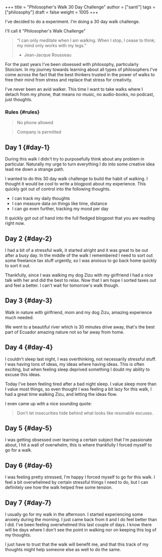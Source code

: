+++
title = "Philosopher's Walk 30 Day Challenge"
author = ["santi"]
tags = ["philosophy"]
draft = false
weight = 1005
+++

I've decided to do a experiment. I'm doing a 30 day walk challenge.

I'll call it "Philosopher's Walk Challenge"

> “I can only meditate when I am walking. When I stop, I cease to think; my mind only works with my legs.”
>- Jean-Jacque Rousseau

For the past years I've been obsessed with philosophy, particularly Stoicism. In my journey towards learning about all types of philosophers I've come across the fact that the best thinkers trusted in the power of walks to free their mind from stress and replace that stress for creativity.

I've never been an avid walker. This time I want to take walks where I detach from my phone, that means no music, no audio-books, no podcast, just thoughts.


### Rules {#rules}

> No phone allowed

> Company is permitted


## Day 1 {#day-1}

During this walk I didn't try to purposefully think about any problem in particular. Naturally my urge to turn everything I do into some creative idea lead me down a strange path.

I wanted to do this 30 day walk challenge to build the habit of walking. I thought it would be cool to write a blogpost about my experience.
This quickly got out of control into the following thoughts.

-   I can track my daily thoughts
-   I can measure data on things like time, distance
-   I can go even further, tracking my mood per day

It quickly got out of hand into the full fledged blogpost that you are reading right now.


## Day 2 {#day-2}

I had a bit of a stressful walk, it started alright and it was great to be out after a busy day. In the middle of the walk I remembered I need to sort out some freelance tax stuff urgently, so I was anxious to go back home quickly to sort it out.

Thankfully, since I was walking my dog Zizu with my girlfriend I had a nice talk with her and did the best to relax. Now that I am hope I sorted taxes out and feel a better. I can't wait for tomorrow's walk though.


## Day 3 {#day-3}

Walk in nature with girlfriend, mom and my dog Zizu, amazing experience much needed.

We went to a beautiful river which is 30 minutes drive away, that's the best part of Ecuador amazing nature not so far away from home.


## Day 4 {#day-4}

I couldn't sleep last night, I was overthinking, not necessarily stressful stuff. I was having tons of ideas, my ideas where having ideas. This is often exciting, but when feeling sleep deprived something I doubt my ability to excuse this ideas.

Today I've been feeling tired after a bad night sleep. I value sleep more than I value most things, so even thought I was feeling a bit lazy for this walk, I had a great time walking Zizu, and letting the ideas flow.

I even came up with a nice sounding quote:

>Don't let insecurities hide behind what looks like resonable excuses.


## Day 5 {#day-5}

I was getting obsessed over learning a certain subject that I'm passionate about, I hit a wall of overwhelm, this is where thankfully I forced myself to go for a walk.


## Day 6 {#day-6}

I was feeling pretty stressed, I'm happy I forced myself to go for this walk. I feel a bit overwhelmed by certain stressful things I need to do, but I can definitely see how the walk helped free some tension.


## Day 7 {#day-7}

I usually go for my walk in the afternoon. I started experiencing some anxiety during the morning. I just came back from it and I do feel better than I did. I've been feeling overwhelmed this last couple of days. I know there will be days where I don't see the point in walking nor on keeping this log of my thoughts.

I just have to trust that the walk will benefit me, and that this track of my thoughts might help someone else as well to do the same.
